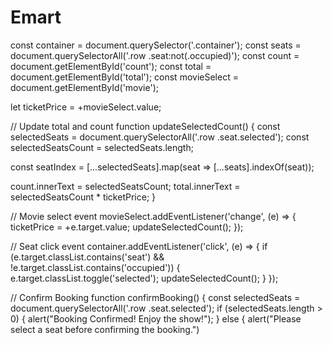 # Emart
const container = document.querySelector('.container'); const seats = document.querySelectorAll('.row .seat:not(.occupied)'); const count = document.getElementById('count'); const total = document.getElementById('total'); const movieSelect = document.getElementById('movie');

let ticketPrice = +movieSelect.value;

// Update total and count function updateSelectedCount() { const selectedSeats = document.querySelectorAll('.row .seat.selected'); const selectedSeatsCount = selectedSeats.length;

const seatIndex = [...selectedSeats].map(seat => [...seats].indexOf(seat));

count.innerText = selectedSeatsCount;
total.innerText = selectedSeatsCount * ticketPrice;
}

// Movie select event movieSelect.addEventListener('change', (e) => { ticketPrice = +e.target.value; updateSelectedCount(); });

// Seat click event container.addEventListener('click', (e) => { if (e.target.classList.contains('seat') && !e.target.classList.contains('occupied')) { e.target.classList.toggle('selected'); updateSelectedCount(); } });

// Confirm Booking function confirmBooking() { const selectedSeats = document.querySelectorAll('.row .seat.selected'); if (selectedSeats.length > 0) { alert("Booking Confirmed! Enjoy the show!"); } else { alert("Please select a seat before confirming the booking.")
